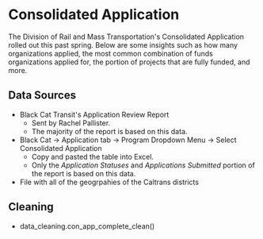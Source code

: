 # Consolidated Application 
The Division of Rail and Mass Transportation's Consolidated Application rolled out this past spring. Below are some insights such as how many organizations applied, the most common combination of funds organizations applied for, the portion of projects that are fully funded, and more.

## Data Sources
* Black Cat Transit's Application Review Report
    * Sent by Rachel Pallister.
    * The majority of the report is based on this data. 
* Black Cat ->  Application tab -> Program Dropdown Menu -> Select Consolidated Application
    * Copy and pasted the table into Excel. 
    * Only the <i>Application Statuses</i> and <i>Applications Submitted</i> portion of the report is based on this data. 
* File with all of the geogrpahies of the Caltrans districts 

## Cleaning
* data_cleaning.con_app_complete_clean()